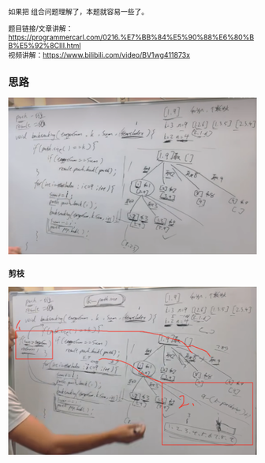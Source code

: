 如果把 组合问题理解了，本题就容易一些了。 

题目链接/文章讲解：https://programmercarl.com/0216.%E7%BB%84%E5%90%88%E6%80%BB%E5%92%8CIII.html   
视频讲解：https://www.bilibili.com/video/BV1wg411873x

 ## 思路
![img_3.png](img_3.png)

### 剪枝
![img_4.png](img_4.png)